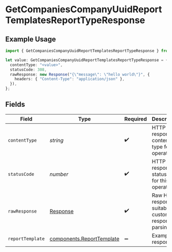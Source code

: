 # GetCompaniesCompanyUuidReportTemplatesReportTypeResponse

## Example Usage

```typescript
import { GetCompaniesCompanyUuidReportTemplatesReportTypeResponse } from "@gusto/embedded-api/models/operations";

let value: GetCompaniesCompanyUuidReportTemplatesReportTypeResponse = {
  contentType: "<value>",
  statusCode: 308,
  rawResponse: new Response("{\"message\": \"hello world\"}", {
    headers: { "Content-Type": "application/json" },
  }),
};
```

## Fields

| Field                                                                  | Type                                                                   | Required                                                               | Description                                                            |
| ---------------------------------------------------------------------- | ---------------------------------------------------------------------- | ---------------------------------------------------------------------- | ---------------------------------------------------------------------- |
| `contentType`                                                          | *string*                                                               | :heavy_check_mark:                                                     | HTTP response content type for this operation                          |
| `statusCode`                                                           | *number*                                                               | :heavy_check_mark:                                                     | HTTP response status code for this operation                           |
| `rawResponse`                                                          | [Response](https://developer.mozilla.org/en-US/docs/Web/API/Response)  | :heavy_check_mark:                                                     | Raw HTTP response; suitable for custom response parsing                |
| `reportTemplate`                                                       | [components.ReportTemplate](../../models/components/reporttemplate.md) | :heavy_minus_sign:                                                     | Example response                                                       |